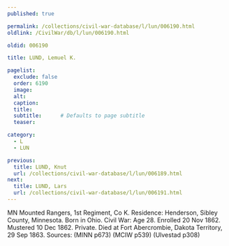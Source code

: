 ```yaml
---
published: true

permalink: /collections/civil-war-database/l/lun/006190.html
oldlink: /CivilWar/db/l/lun/006190.html

oldid: 006190

title: LUND, Lemuel K.

pagelist:
  exclude: false
  order: 6190
  image: 
  alt:
  caption:
  title:
  subtitle:      # Defaults to page subtitle
  teaser:

category: 
  - L 
  - LUN

previous:
  title: LUND, Knut
  url: /collections/civil-war-database/l/lun/006189.html  
next:
  title: LUND, Lars
  url: /collections/civil-war-database/l/lun/006191.html   
---
```

MN Mounted Rangers, 1st Regiment, Co K. Residence: Henderson, Sibley County, Minnesota. Born in Ohio. Civil War: Age 28. Enrolled 20 Nov 1862. Mustered 10 Dec 1862. Private. Died at Fort Abercrombie, Dakota Territory, 29 Sep 1863. Sources: (MINN p673) (MCIW p539) (Ulvestad p308)